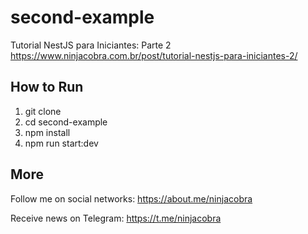 # second-example

Tutorial NestJS para Iniciantes: Parte 2
https://www.ninjacobra.com.br/post/tutorial-nestjs-para-iniciantes-2/

## How to Run

1. git clone
2. cd second-example
3. npm install
4. npm run start:dev

## More

Follow me on social networks: https://about.me/ninjacobra

Receive news on Telegram: https://t.me/ninjacobra